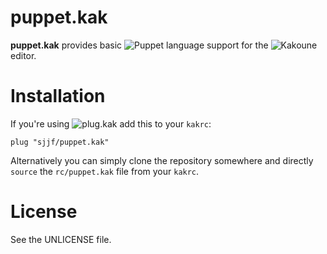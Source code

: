 # puppet.kak

**puppet.kak** provides basic ![Puppet](https://puppet.com) language support
for the ![Kakoune](http://kakoune.org) editor.

# Installation

If you're using ![plug.kak](https://github.com/andreyorst/plug.kak) add this
to your `kakrc`:

```kak
plug "sjjf/puppet.kak"
```

Alternatively you can simply clone the repository somewhere and directly
`source` the `rc/puppet.kak` file from your `kakrc`.

# License

See the UNLICENSE file.
